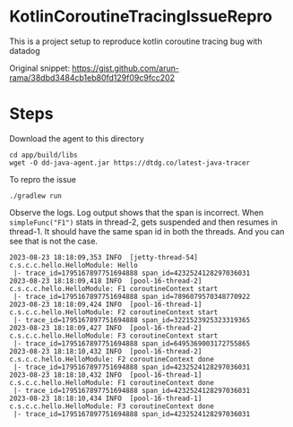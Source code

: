 # KotlinCoroutineTracingIssueRepro


This is a project setup to reproduce kotlin coroutine tracing bug with datadog

Original snippet:
https://gist.github.com/arun-rama/38dbd3484cb1eb80fd129f09c9fcc202


# Steps
Download the agent to this directory
```
cd app/build/libs
wget -O dd-java-agent.jar https://dtdg.co/latest-java-tracer
```

To repro the issue
```
./gradlew run
```

Observe the logs.
Log output shows that the span is incorrect.
When `simpleFunc("F1")` stats in thread-2, gets suspended and then resumes in thread-1. It should have the same span id in both the threads. And you can see that is not the case.
```
2023-08-23 18:18:09,353 INFO  [jetty-thread-54] c.s.c.c.hello.HelloModule: Hello
 |- trace_id=1795167897751694888 span_id=4232524128297036031
2023-08-23 18:18:09,418 INFO  [pool-16-thread-2] c.s.c.c.hello.HelloModule: F1 coroutineContext start
 |- trace_id=1795167897751694888 span_id=7896079570348770922
2023-08-23 18:18:09,424 INFO  [pool-16-thread-1] c.s.c.c.hello.HelloModule: F2 coroutineContext start
 |- trace_id=1795167897751694888 span_id=3221523925323319365
2023-08-23 18:18:09,427 INFO  [pool-16-thread-2] c.s.c.c.hello.HelloModule: F3 coroutineContext start
 |- trace_id=1795167897751694888 span_id=6495369003172755865
2023-08-23 18:18:10,432 INFO  [pool-16-thread-2] c.s.c.c.hello.HelloModule: F2 coroutineContext done
 |- trace_id=1795167897751694888 span_id=4232524128297036031
2023-08-23 18:18:10,432 INFO  [pool-16-thread-1] c.s.c.c.hello.HelloModule: F1 coroutineContext done
 |- trace_id=1795167897751694888 span_id=4232524128297036031
2023-08-23 18:18:10,434 INFO  [pool-16-thread-1] c.s.c.c.hello.HelloModule: F3 coroutineContext done
 |- trace_id=1795167897751694888 span_id=4232524128297036031
 ```
